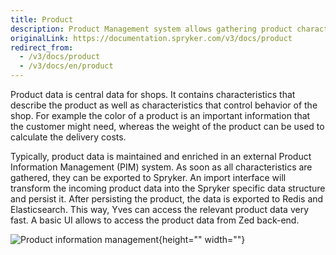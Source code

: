 ```yaml
---
title: Product
description: Product Management system allows gathering product characteristics and exported them to Spryker. Products can be managed in the Back Office and displayed in Yves
originalLink: https://documentation.spryker.com/v3/docs/product
redirect_from:
  - /v3/docs/product
  - /v3/docs/en/product
---
```


Product data is central data for shops. It contains characteristics that describe the product as well as characteristics that control behavior of the shop. For example the color of a product is an important information that the customer might need, whereas the weight of the product can be used to calculate the delivery costs.

Typically, product data is maintained and enriched in an external Product Information Management (PIM) system. As soon as all characteristics are gathered, they can be exported to Spryker. An import interface will transform the incoming product data into the Spryker specific data structure and persist it. After persisting the product, the data is exported to Redis and Elasticsearch. This way, Yves can access the relevant product data very fast. A basic UI allows to access the product data from Zed back-end.

![Product information management](https://spryker.s3.eu-central-1.amazonaws.com/docs/Features/Product+Management/Product/product_information_management.png){height="" width=""}
